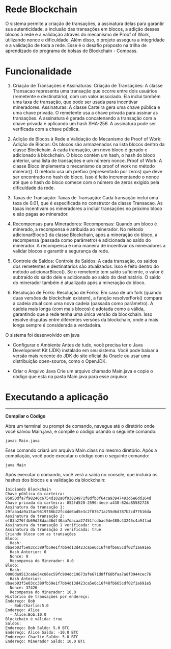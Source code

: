 # Rede Blockchain
 O sistema permite a criação de transações, a assinatura delas para garantir sua autenticidade, a inclusão das transações em blocos, a adição desses blocos à rede e a validação através do mecanismo de Proof of Work, utilizando nonce e dificuldade. Além disso, o projeto assegura a integridade e a validação de toda a rede. Esse é o desafio proposto na trilha de aprendizado do programa de bolsas de Blockchain - Compass.

# Funcionalidade
1. Criação de Transações e Assinaturas:
Criação de Transações: A classe Transacao representa uma transação que ocorre entre dois usuários (remetente e destinatário), com um valor associado. Ela inclui também uma taxa de transação, que pode ser usada para incentivar mineradores.
Assinaturas: A classe Carteira gera uma chave pública e uma chave privada. O remetente usa a chave privada para assinar as transações. A assinatura é gerada concatenando a transação com a chave privada e aplicando um hash SHA-256. A assinatura pode ser verificada com a chave pública.

2. Adição de Blocos à Rede e Validação do Mecanismo de Proof of Work:
Adição de Blocos: Os blocos são armazenados na lista blocos dentro da classe Blockchain. A cada transação, um novo bloco é gerado e adicionado à blockchain. O bloco contém um hash, o hash do bloco anterior, uma lista de transações e um número nonce.
Proof of Work: A classe Bloco implementa o mecanismo de proof of work no método minerar(). O método usa um prefixo (representado por zeros) que deve ser encontrado no hash do bloco. Isso é feito incrementando o nonce até que o hash do bloco comece com o número de zeros exigido pela dificuldade da rede.

3. Taxas de Transação:
Taxas de Transação: Cada transação inclui uma taxa de 0.01, que é especificada no construtor da classe Transacao. As taxas incentivam os mineradores a incluir transações no próximo bloco e são pagas ao minerador.

4. Recompensas para Mineradores:
Recompensas: Quando um bloco é minerado, a recompensa é atribuída ao minerador. No método adicionarBloco() da classe Blockchain, após a mineração do bloco, a recompensa (passada como parâmetro) é adicionada ao saldo do minerador. A recompensa é uma maneira de incentivar os mineradores a validar blocos e garantir a segurança da rede.

5. Controle de Saldos:
Controle de Saldos: A cada transação, os saldos dos remetentes e destinatários são atualizados. Isso é feito dentro do método adicionarBloco(). Se o remetente tem saldo suficiente, o valor é subtraído do saldo dele e adicionado ao saldo do destinatário. O saldo do minerador também é atualizado após a mineração do bloco.

6. Resolução de Forks:
Resolução de Forks: Em caso de um fork (quando duas versões da blockchain existem), a função resolverFork() compara a cadeia atual com uma nova cadeia (passada como parâmetro). A cadeia mais longa (com mais blocos) é adotada como a válida, garantindo que a rede tenha uma única versão da blockchain. Isso resolve disputas entre diferentes versões da blockchain, onde a mais longa sempre é considerada a verdadeira.


 O sistema foi desenvolvido em java
* Configurar o Ambiente
Antes de tudo, você precisa ter o Java Development Kit (JDK) instalado em seu sistema. Você pode baixar a versão mais recente do JDK do site oficial da Oracle ou usar uma distribuição open-source, como o OpenJDK.

*  Criar o Arquivo Java
Crie um arquivo chamado Main.java e copie o código que esta na pasta Main.java para esse arquivo:

# Executando a aplicação
---
**Compilar o Código**

Abra um terminal ou prompt de comando, navegue até o diretório onde você salvou Main.java, e compile o código usando o seguinte comando:

```
javac Main.java
```
Esse comando criará um arquivo Main.class no mesmo diretório.
Após a compilação, você pode executar o código com o seguinte comando:
```
java Main
```
Após executar o comando, você verá a saída no console, que incluirá os hashes dos blocos e a validação da blockchain:
```
Iniciando Blockchain
Chave pública da carteira: 85050dfa7f98240c6754d102a0f93824971f8dfb3f64ca93947493d6e6dd164d
Chave privada da carteira: 052fd528-2596-4ece-a438-82da85582728
Assinatura da transação 1: 29faaa4a9a15ac9619786b22fc44d6ad5e3c2f07671a255d6d787b2cd77616da
Assinatura da transação 2: ef83a276f4b69d28daa36df40aa7dacaa27451fcdbac9de488c43245c4a94fad
Assinatura da transação 1 verificada: true
Assinatura da transação 2 verificada: true
Criando bloco com as transações
Bloco:
  Hash: dbaeb03f5e03cc389fb59e1f7bb4d13d423ca5e6c16f48fb665cdf02f1a691e5
  Hash Anterior: 0
  Nonce: 0
  Recompensa do Minerador: 0.0
Bloco:
  Hash: 0000da9513ca6e54c86ec59fc984dc19673afe671d8ff60bfaa7a8f3944cec76
  Hash Anterior: dbaeb03f5e03cc389fb59e1f7bb4d13d423ca5e6c16f48fb665cdf02f1a691e5  
  Nonce: 37426
  Recompensa do Minerador: 10.0
Histórico de transações por endereço:
Endereço: Bob
  - Bob:Charlie:5.0
Endereço: Alice
  - Alice:Bob:10.0
Blockchain é válida: true
Saldos:
Endereço: Bob Saldo: 5.0 BTC
Endereço: Alice Saldo: -10.0 BTC
Endereço: Charlie Saldo: 5.0 BTC
Endereço: Minerador Saldo: 10.0 BTC
```